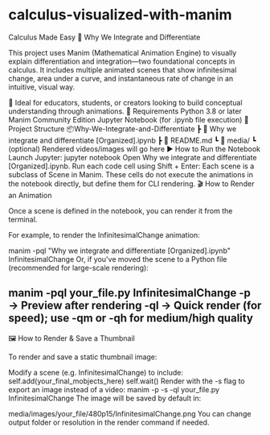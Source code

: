 # calculus-visualized-with-manim
Calculus Made Easy 
📘 Why We Integrate and Differentiate

This project uses Manim (Mathematical Animation Engine) to visually explain differentiation and integration—two foundational concepts in calculus. It includes multiple animated scenes that show infinitesimal change, area under a curve, and instantaneous rate of change in an intuitive, visual way.

🎥 Ideal for educators, students, or creators looking to build conceptual understanding through animations.
🔧 Requirements
Python 3.8 or later
Manim Community Edition
Jupyter Notebook (for .ipynb file execution)
📁 Project Structure
📦Why-We-Integrate-and-Differentiate
 ┣ 📜 Why we integrate and differentiate [Organized].ipynb
 ┣ 📜 README.md
 ┗ 📂 media/
    ┗ (optional) Rendered videos/images will go here
▶️ How to Run the Notebook
Launch Jupyter:
jupyter notebook
Open Why we integrate and differentiate [Organized].ipynb.
Run each code cell using Shift + Enter:
Each scene is a subclass of Scene in Manim.
These cells do not execute the animations in the notebook directly, but define them for CLI rendering.
🎬 How to Render an Animation

Once a scene is defined in the notebook, you can render it from the terminal.

For example, to render the InfinitesimalChange animation:

manim -pql "Why we integrate and differentiate [Organized].ipynb" InfinitesimalChange
Or, if you've moved the scene to a Python file (recommended for large-scale rendering):

manim -pql your_file.py InfinitesimalChange
-p → Preview after rendering
-ql → Quick render (for speed); use -qm or -qh for medium/high quality
------------------------------------------------------------------------
🖼️ How to Render & Save a Thumbnail

To render and save a static thumbnail image:

Modify a scene (e.g. InfinitesimalChange) to include:
self.add(your_final_mobjects_here)
self.wait()
Render with the -s flag to export an image instead of a video:
manim -p -s -ql your_file.py InfinitesimalChange
The image will be saved by default in:

media/images/your_file/480p15/InfinitesimalChange.png
You can change output folder or resolution in the render command if needed.
